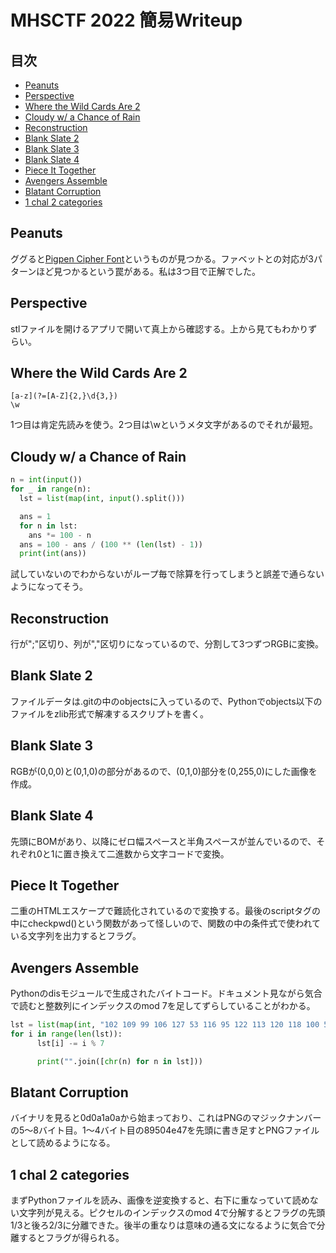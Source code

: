 # MHSCTF 2022 簡易Writeup

## 目次

- [Peanuts](#peanuts)
- [Perspective](#perspective)
- [Where the Wild Cards Are 2](#where-the-wild-cards-are-2)
- [Cloudy w/ a Chance of Rain](#cloudy-w-a-chance-of-rain)
- [Reconstruction](#reconstruction)
- [Blank Slate 2](#blank-slate-2)
- [Blank Slate 3](#blank-slate-3)
- [Blank Slate 4](#blank-slate-4)
- [Piece It Together](#piece-it-together)
- [Avengers Assemble](#avengers-assemble)
- [Blatant Corruption](#blatant-corruption)
- [1 chal 2 categories](#1-chal-2-categories)

## Peanuts

ググると[Pigpen Cipher Font](https://fontmeme.com/jfont/pigpen-cipher-font/)というものが見つかる。ファベットとの対応が3パターンほど見つかるという罠がある。私は3つ目で正解でした。

## Perspective

stlファイルを開けるアプリで開いて真上から確認する。上から見てもわかりずらい。

## Where the Wild Cards Are 2

`[a-z](?=[A-Z]{2,}\d{3,})`  
`\w`  

1つ目は肯定先読みを使う。2つ目は\wというメタ文字があるのでそれが最短。

## Cloudy w/ a Chance of Rain

```py
n = int(input())
for _ in range(n):
  lst = list(map(int, input().split()))

  ans = 1
  for n in lst:
    ans *= 100 - n
  ans = 100 - ans / (100 ** (len(lst) - 1))
  print(int(ans))
```

試していないのでわからないがループ毎で除算を行ってしまうと誤差で通らないようになってそう。

## Reconstruction

行が";"区切り、列が","区切りになっているので、分割して3つずつRGBに変換。

## Blank Slate 2

ファイルデータは.gitの中のobjectsに入っているので、Pythonでobjects以下のファイルをzlib形式で解凍するスクリプトを書く。

## Blank Slate 3

RGBが(0,0,0)と(0,1,0)の部分があるので、(0,1,0)部分を(0,255,0)にした画像を作成。

## Blank Slate 4

先頭にBOMがあり、以降にゼロ幅スペースと半角スペースが並んでいるので、それぞれ0と1に置き換えて二進数から文字コードで変換。

## Piece It Together

二重のHTMLエスケープで難読化されているので変換する。最後のscriptタグの中にcheckpwd()という関数があって怪しいので、関数の中の条件式で使われている文字列を出力するとフラグ。

## Avengers Assemble

Pythonのdisモジュールで生成されたバイトコード。ドキュメント見ながら気合で読むと整数列にインデックスのmod 7を足してずらしていることがわかる。

```py
lst = list(map(int, "102 109 99 106 127 53 116 95 122 113 120 118 100 55 51 103 57 128".split()))
for i in range(len(lst)):
      lst[i] -= i % 7

      print("".join([chr(n) for n in lst])) 
```

## Blatant Corruption

バイナリを見ると0d0a1a0aから始まっており、これはPNGのマジックナンバーの5～8バイト目。1～4バイト目の89504e47を先頭に書き足すとPNGファイルとして読めるようになる。

## 1 chal 2 categories

まずPythonファイルを読み、画像を逆変換すると、右下に重なっていて読めない文字列が見える。ピクセルのインデックスのmod 4で分解するとフラグの先頭1/3と後ろ2/3に分離できた。後半の重なりは意味の通る文になるように気合で分離するとフラグが得られる。
